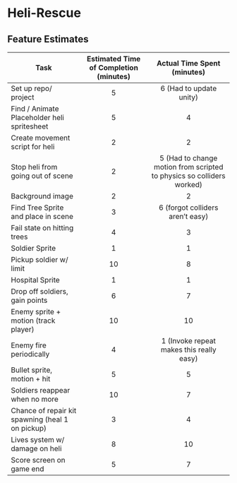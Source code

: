 # Heli-Rescue

## Feature Estimates

| Task | Estimated Time of Completion (minutes) | Actual Time Spent (minutes) | 
| ---- | :------------------------------------: | :-------------------------: | 
|  Set up repo/ project | 5 | 6 (Had to update unity) | 
|  Find / Animate Placeholder heli spritesheet | 5 |  4 | 
|  Create movement script for heli | 2 | 2 | 
|  Stop heli from going out of scene | 2 | 5 (Had to change motion from scripted to physics so colliders worked) | 
|  Background image | 2 | 2 | 
|  Find Tree Sprite and place in scene | 3 | 6 (forgot colliders aren’t easy) | 
|  Fail state on hitting trees | 4 | 3 | 
|  Soldier Sprite | 1 | 1 | 
|  Pickup soldier w/ limit | 10 | 8 | 
|  Hospital Sprite | 1 | 1 | 
|  Drop off soldiers, gain points | 6 | 7 | 
|  Enemy sprite + motion (track player) | 10 | 10 | 
|  Enemy fire periodically | 4 | 1 (Invoke repeat makes this really easy) | 
|  Bullet sprite, motion + hit | 5 | 5 | 
|  Soldiers reappear when no more | 10 | 7 | 
|  Chance of repair kit spawning (heal 1 on pickup) | 3 | 4 | 
|  Lives system w/ damage on heli | 8 | 10 | 
|  Score screen on game end | 5 | 7 | 
